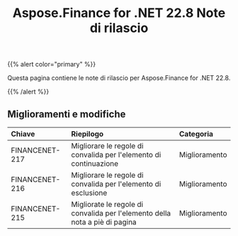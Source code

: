 ﻿---
title: Aspose.Finance for .NET 22.8 Note di rilascio
type: docs
weight: 19
url: /it/net/aspose-finance-for-net-22-8-release-notes/
---
{{% alert color="primary" %}}

Questa pagina contiene le note di rilascio per Aspose.Finance for .NET 22.8.

{{% /alert %}}

## **Miglioramenti e modifiche**

|**Chiave**|**Riepilogo**|**Categoria**|
|:- |:- |:- |
|FINANCENET-217| Migliorare le regole di convalida per l'elemento di continuazione|Miglioramento|
|FINANCENET-216| Migliorare le regole di convalida per l'elemento di esclusione|Miglioramento|
|FINANCENET-215| Migliorate le regole di convalida per l'elemento della nota a piè di pagina|Miglioramento|
